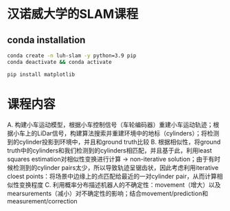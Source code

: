 # 汉诺威大学的SLAM课程

## conda installation
```bash
conda create -n luh-slam -y python=3.9 pip
conda deactivate && conda activate

pip install matplotlib
```

# 课程内容
A. 构建小车运动模型，根据小车控制信号（车轮编码器）重建小车运动轨迹；根据小车上的LiDar信号，构建算法搜索并重建环境中的地标（cylinders）；将检测到的cylinder投影到环境中，并且和ground truth比较
B. 根据相似性，将ground truth中的cylinders和我们检测到的cylinders相匹配，并且基于此，利用least squares estimation对相似性变换进行计算 -> non-iterative solution；由于有时候检测到的cylinder pairs太少，所以导致轨迹呈锯齿状，因此考虑利用iterative cloest points：将场景中边缘上的点匹配给最近的一对cylinder pair，从而计算相似性变换程度
C. 利用概率分布描述机器人的不确定性：movement（增大）以及mearsurements（减小）对不确定性的影响；结合movement/prediction和measurement/correction
